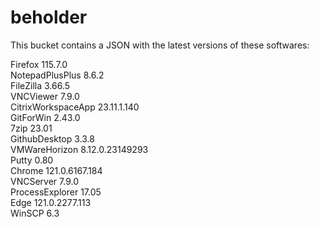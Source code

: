 # beholder
This bucket contains a JSON with the latest versions of these softwares:

Firefox            115.7.0          
NotepadPlusPlus    8.6.2            
FileZilla          3.66.5           
VNCViewer          7.9.0            
CitrixWorkspaceApp 23.11.1.140      
GitForWin          2.43.0           
7zip               23.01            
GithubDesktop      3.3.8            
VMWareHorizon      8.12.0.23149293  
Putty              0.80             
Chrome             121.0.6167.184   
VNCServer          7.9.0            
ProcessExplorer    17.05            
Edge               121.0.2277.113   
WinSCP             6.3              



